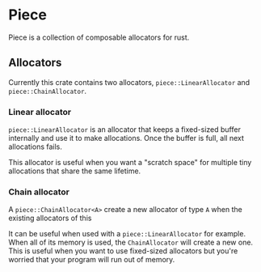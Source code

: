 # Piece

Piece is a collection of composable allocators for rust. 

## Allocators
Currently this crate contains two allocators, `piece::LinearAllocator` and `piece::ChainAllocator`.

### Linear allocator
`piece::LinearAllocator` is an allocator that keeps a fixed-sized buffer internally
and use it to make allocations. Once the buffer is full, all next allocations fails.

This allocator is useful when you want a "scratch space" for multiple tiny allocations
that share the same lifetime.


### Chain allocator
A `piece::ChainAllocator<A>` create a new allocator of type `A` when the existing allocators of this

It can be useful when used with a `piece::LinearAllocator` for example. When
all of its memory is used, the `ChainAllocator` will create a new one. This is useful when
you want to use fixed-sized allocators but you're worried that your program will run out of
memory.

